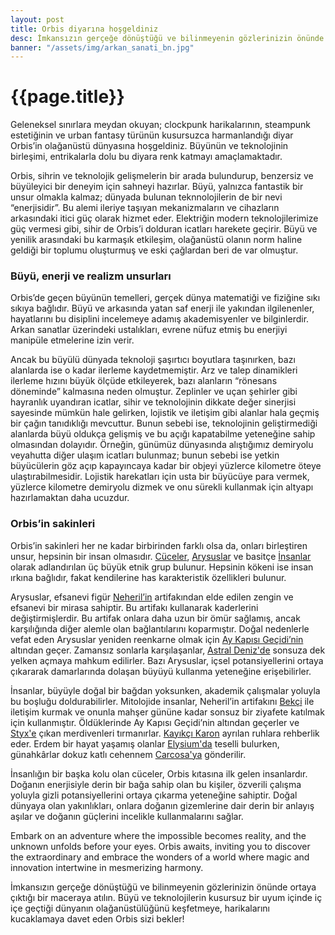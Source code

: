 ```yaml
---
layout: post
title: Orbis diyarına hoşgeldiniz
desc: İmkansızın gerçeğe dönüştüğü ve bilinmeyenin gözlerinizin önünde ortaya çıktığı bir maceraya atılın.
banner: "/assets/img/arkan_sanati_bn.jpg"
---
```


# {{page.title}}
Geleneksel sınırlara meydan okuyan; clockpunk harikalarının, steampunk estetiğinin ve urban fantasy türünün kusursuzca harmanlandığı diyar Orbis’in olağanüstü dünyasına hoşgeldiniz. Büyünün ve teknolojinin birleşimi, entrikalarla dolu bu diyara renk katmayı amaçlamaktadır. 

Orbis, sihrin ve teknolojik gelişmelerin bir arada bulundurup, benzersiz ve büyüleyici bir deneyim için sahneyi hazırlar. Büyü, yalnızca fantastik bir unsur olmakla kalmaz; dünyada bulunan teknnolojilerin de bir nevi “enerjisidir”. Bu alemi ileriye taşıyan mekanizmaların ve cihazların arkasındaki itici güç olarak hizmet eder. Elektriğin modern teknolojilerimize güç vermesi gibi, sihir de Orbis’i dolduran icatları harekete geçirir. Büyü ve yenilik arasındaki bu karmaşık etkileşim, olağanüstü olanın norm haline geldiği bir toplumu oluşturmuş ve eski çağlardan beri de var olmuştur.

### Büyü, enerji ve realizm unsurları
Orbis’de geçen büyünün temelleri, gerçek dünya matematiği ve fiziğine sıkı sıkıya bağlıdır. Büyü ve arkasında yatan saf enerji ile yakından ilgilenenler, hayatlarını bu disiplini incelemeye adamış akademisyenler ve bilginlerdir. Arkan sanatlar üzerindeki ustalıkları, evrene nüfuz etmiş bu enerjiyi manipüle etmelerine izin verir.

Ancak bu büyülü dünyada teknoloji şaşırtıcı boyutlara taşınırken, bazı alanlarda ise o kadar ilerleme kaydetmemiştir. Arz ve talep dinamikleri ilerleme hızını büyük ölçüde etkileyerek, bazı alanların “rönesans döneminde” kalmasına neden olmuştur. Zeplinler ve uçan şehirler gibi hayranlık uyandıran icatlar, sihir ve teknolojinin dikkate değer sinerjisi sayesinde mümkün hale gelirken, lojistik ve iletişim gibi alanlar hala geçmiş bir çağın tanıdıklığı mevcuttur. Bunun sebebi ise, teknolojinin geliştirmediği alanlarda büyü oldukça gelişmiş ve bu açığı kapatabilme yeteneğine sahip olmasından dolayıdır. Örneğin, günümüz dünyasında alıştığımız demiryolu veyahutta diğer ulaşım icatları bulunmaz; bunun sebebi ise yetkin büyücülerin göz açıp kapayıncaya kadar bir objeyi yüzlerce kilometre öteye ulaştırabilmesidir. Lojistik harekatları için usta bir büyücüye para vermek, yüzlerce kilometre demiryolu dizmek ve onu sürekli kullanmak için altyapı hazırlamaktan daha ucuzdur.

### Orbis’in sakinleri
Orbis’in sakinleri her ne kadar birbirinden farklı olsa da, onları birleştiren unsur, hepsinin bir insan olmasıdır. [Cüceler]({{site.baseurl}}/toplum/irklar/cuceler), [Arysuslar]({{site.baseurl}}/toplum/irklar/arysuslar) ve basitçe [İnsanlar]({{site.baseurl}}/toplum/irklar/insanlar) olarak adlandırılan üç büyük etnik grup bulunur. Hepsinin kökeni ise insan ırkına bağlıdır, fakat kendilerine has karakteristik özellikleri bulunur. 

Arysuslar, efsanevi figür [Neheril’in]({{site.baseurl}}/toplum/din/neheril) artifakından elde edilen zengin ve efsanevi bir mirasa sahiptir. Bu artifakı kullanarak kaderlerini değiştirmişlerdir. Bu artifak onlara daha uzun bir ömür sağlamış, ancak karşılığında diğer alemle olan bağlantılarını koparmıştır. Doğal nedenlerle vefat eden Arysuslar yeniden reenkarne olmak için [Ay Kapısı Geçidi’nin]({{site.baseurl}}/toplum/din/ay-kapisi-gecidi) altından geçer. Zamansız sonlarla karşılaşanlar, [Astral Deniz'de]({{site.baseurl}}/kozmoloji/astral-deniz) sonsuza dek yelken açmaya mahkum edilirler. Bazı Arysuslar, içsel potansiyellerini ortaya çıkararak damarlarında dolaşan büyüyü kullanma yeteneğine erişebilirler.

İnsanlar, büyüyle doğal bir bağdan yoksunken, akademik çalışmalar yoluyla bu boşluğu doldurabilirler. Mitolojide insanlar, Neheril’in artifakını [Bekçi]({{site.baseurl}}/toplum/din/bekci) ile iletişim kurmak ve onunla mahşer gününe kadar sonsuz bir ziyafete katılmak için kullanmıştır. Öldüklerinde Ay Kapısı Geçidi’nin altından geçerler ve [Styx'e]({{site.baseurl}}/kozmoloji/styx-nehri) çıkan merdivenleri tırmanırlar. [Kayıkçı Karon]({{site.baseurl}}/toplum/din/kayikci-karon) ayrılan ruhlara rehberlik eder. Erdem bir hayat yaşamış olanlar [Elysium'da]({{site.baseurl}}/kozmoloji/elysium) teselli bulurken, günahkârlar dokuz katlı cehennem [Carcosa'ya]({{site.baseurl}}/kozmoloji/carcosa) gönderilir.

İnsanlığın bir başka kolu olan cüceler, Orbis kıtasına ilk gelen insanlardır. Doğanın enerjisiyle derin bir bağa sahip olan bu kişiler, özverili çalışma yoluyla gizli potansiyellerini ortaya çıkarma yeteneğine sahiptir. Doğal dünyaya olan yakınlıkları, onlara doğanın gizemlerine dair derin bir anlayış aşılar ve doğanın güçlerini incelikle kullanmalarını sağlar.

Embark on an adventure where the impossible becomes reality, and the unknown unfolds before your eyes. Orbis awaits, inviting you to discover the extraordinary and embrace the wonders of a world where magic and innovation intertwine in mesmerizing harmony.

İmkansızın gerçeğe dönüştüğü ve bilinmeyenin gözlerinizin önünde ortaya çıktığı bir maceraya atılın. Büyü ve teknolojilerin kusursuz bir uyum içinde iç içe geçtiği dünyanın olağanüstülüğünü keşfetmeye, harikalarını kucaklamaya davet eden Orbis sizi bekler!